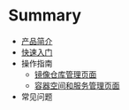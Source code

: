 # Summary

* [产品简介](README.md)
* [快速入门](tutorial/quick-tutorial.md)
* 操作指南
    * [镜像仓库管理页面](guide/imagesRepositoryPage.md)
    * [容器空间和服务管理页面](guide/dockerStackAndServicePage.md)
* 常见问题

